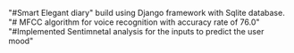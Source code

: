"#Smart Elegant diary" build using Django framework with Sqlite database.
"# MFCC algorithm for voice recognition with accuracy rate of 76.0"
"#Implemented Sentimnetal analysis for the inputs to predict the user mood"
